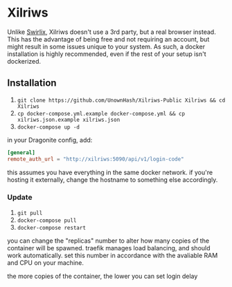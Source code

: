 # Xilriws

Unlike [Swirlix](https://github.com/UnownHash/Swirlix-Public), Xilriws doesn't use a 3rd party, but a real browser instead. 
This has the advantage of being free and not requiring an account, but might result in some issues unique to your system. 
As such, a docker installation is highly recommended, even if the rest of your setup isn't dockerized.

## Installation

1. `git clone https://github.com/UnownHash/Xilriws-Public Xilriws && cd Xilriws`
2. `cp docker-compose.yml.example docker-compose.yml && cp xilriws.json.example xilriws.json`
3. `docker-compose up -d`

in your Dragonite config, add: 

```toml
[general]
remote_auth_url = "http://xilriws:5090/api/v1/login-code"
```

this assumes you have everything in the same docker network. if you're hosting it externally, change the hostname to
something else accordingly.

### Update

1. `git pull`
2. `docker-compose pull`
3. `docker-compose restart`

you can change the "replicas" number to alter how many copies of the container will be spawned. traefik manages load balancing,
and should work automatically. set this number in accordance with the avaliable RAM and CPU on your machine.

the more copies of the container, the lower you can set login delay
